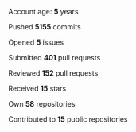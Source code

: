 Account age: **5** years

Pushed **5155** commits

Opened **5** issues

Submitted **401** pull requests

Reviewed **152** pull requests

Received **15** stars

Own **58** repositories

Contributed to **15** public repositories

